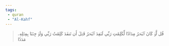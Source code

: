 ```yaml
---
tags: 
 - quran 
 - "Al-Kahf"
---
```


> قُل لَّوۡ كَانَ ٱلۡبَحۡرُ مِدَادٗا لِّكَلِمَٰتِ رَبِّي لَنَفِدَ ٱلۡبَحۡرُ قَبۡلَ أَن تَنفَدَ كَلِمَٰتُ رَبِّي وَلَوۡ جِئۡنَا بِمِثۡلِهِۦ مَدَدٗا
